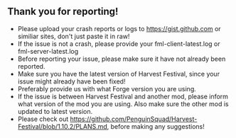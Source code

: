 Thank you for reporting!
---

 * Please upload your crash reports or logs to https://gist.github.com or similiar sites, don't just paste it in raw!
 * If the issue is not a crash, please provide your fml-client-latest.log or fml-server-latest.log
 * Before reporting your issue, please make sure it have not already been reported.
 * Make sure you have the latest version of Harvest Festival, since your issue might already have been fixed!
 * Preferably provide us with what Forge version you are using. 
 * If the issue is between Harvest Festival and another mod, please inform what version of the mod you are using. Also make sure the other mod is updated to latest version.
 * Please check out https://github.com/PenguinSquad/Harvest-Festival/blob/1.10.2/PLANS.md, before making any suggestions!
